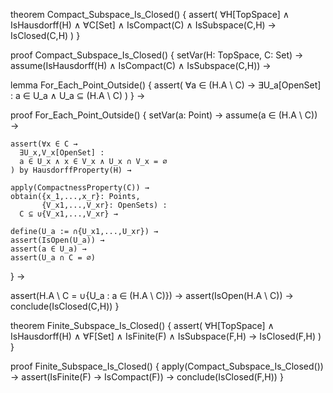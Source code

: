 theorem Compact_Subspace_Is_Closed() {
  assert(
    ∀H[TopSpace] ∧ IsHausdorff(H) ∧
    ∀C[Set] ∧ IsCompact(C) ∧ IsSubspace(C,H) →
    IsClosed(C,H)
  )
}

proof Compact_Subspace_Is_Closed() {
  setVar(H: TopSpace, C: Set) →
  assume(IsHausdorff(H) ∧ IsCompact(C) ∧ IsSubspace(C,H)) →
  
  lemma For_Each_Point_Outside() {
    assert(
      ∀a ∈ (H.A \ C) →
      ∃U_a[OpenSet] : a ∈ U_a ∧ U_a ⊆ (H.A \ C)
    )
  } →
  
  proof For_Each_Point_Outside() {
    setVar(a: Point) →
    assume(a ∈ (H.A \ C)) →
    
    assert(∀x ∈ C → 
      ∃U_x,V_x[OpenSet] : 
      a ∈ U_x ∧ x ∈ V_x ∧ U_x ∩ V_x = ∅
    ) by HausdorffProperty(H) →
    
    apply(CompactnessProperty(C)) →
    obtain({x_1,...,x_r}: Points, 
           {V_x1,...,V_xr}: OpenSets) :
      C ⊆ ∪{V_x1,...,V_xr} →
    
    define(U_a := ∩{U_x1,...,U_xr}) →
    assert(IsOpen(U_a)) →
    assert(a ∈ U_a) →
    assert(U_a ∩ C = ∅)
  } →
  
  assert(H.A \ C = ∪{U_a : a ∈ (H.A \ C)}) →
  assert(IsOpen(H.A \ C)) →
  conclude(IsClosed(C,H))
}

theorem Finite_Subspace_Is_Closed() {
  assert(
    ∀H[TopSpace] ∧ IsHausdorff(H) ∧
    ∀F[Set] ∧ IsFinite(F) ∧ IsSubspace(F,H) →
    IsClosed(F,H)
  )
}

proof Finite_Subspace_Is_Closed() {
  apply(Compact_Subspace_Is_Closed()) →
  assert(IsFinite(F) → IsCompact(F)) →
  conclude(IsClosed(F,H))
}
